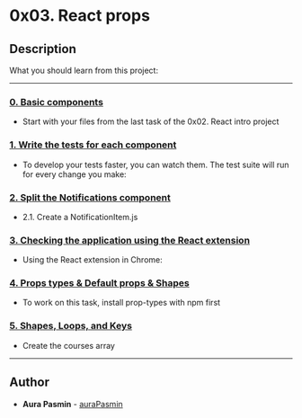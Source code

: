# 0x03. React props

## Description
What you should learn from this project:

---

### [0. Basic components](./task_0/dashboard/dist/index.html)
* Start with your files from the last task of the 0x02. React intro project


### [1. Write the tests for each component](./task_1/package.json)
* To develop your tests faster, you can watch them. The test suite will run for every change you make:


### [2. Split the Notifications component](./task_2/dashboard/src/Notifications/NotificationItem.js)
* 2.1. Create a NotificationItem.js


### [3. Checking the application using the React extension](./task_3/change_property.png)
* Using the React extension in Chrome:


### [4. Props types & Default props & Shapes](./task_4/dashboard/src/CourseList/CourseListRow.js)
* To work on this task, install prop-types with npm first


### [5. Shapes, Loops, and Keys](./task_5/dashboard/src/CourseList/CourseShape.js)
* Create the courses array

---
## Author
* **Aura Pasmin** - [auraPasmin](https://github.com/auraPasmin)
